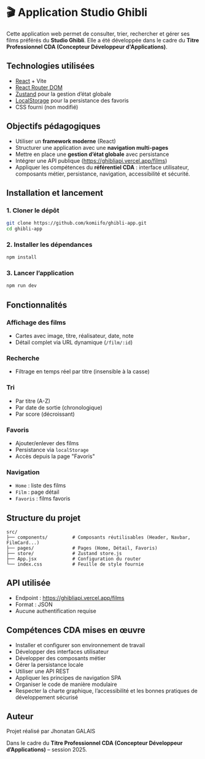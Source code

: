 # 🎬 Application Studio Ghibli

Cette application web permet de consulter, trier, rechercher et gérer ses films préférés du **Studio Ghibli**. Elle a été développée dans le cadre du **Titre Professionnel CDA (Concepteur Développeur d'Applications)**.

## Technologies utilisées

- [React](https://reactjs.org/) + Vite
- [React Router DOM](https://reactrouter.com/)
- [Zustand](https://zustand-demo.pmnd.rs/) pour la gestion d’état globale
- [LocalStorage](https://developer.mozilla.org/fr/docs/Web/API/Window/localStorage) pour la persistance des favoris
- CSS fourni (non modifié)

## Objectifs pédagogiques

- Utiliser un **framework moderne** (React)
- Structurer une application avec une **navigation multi-pages**
- Mettre en place une **gestion d’état globale** avec persistance
- Intégrer une API publique (https://ghibliapi.vercel.app/films)
- Appliquer les compétences du **référentiel CDA** : interface utilisateur, composants métier, persistance, navigation, accessibilité et sécurité.

## Installation et lancement

### 1. Cloner le dépôt

```bash
git clone https://github.com/komiifo/ghibli-app.git
cd ghibli-app
```

### 2. Installer les dépendances

```bash
npm install
```

### 3. Lancer l’application

```bash
npm run dev
```

## Fonctionnalités

### Affichage des films

- Cartes avec image, titre, réalisateur, date, note
- Détail complet via URL dynamique (`/film/:id`)

### Recherche

- Filtrage en temps réel par titre (insensible à la casse)

### Tri

- Par titre (A-Z)
- Par date de sortie (chronologique)
- Par score (décroissant)

### Favoris

- Ajouter/enlever des films
- Persistance via `localStorage`
- Accès depuis la page "Favoris"

### Navigation

- `Home` : liste des films
- `Film` : page détail
- `Favoris` : films favoris

## Structure du projet

```
src/
├── components/         # Composants réutilisables (Header, Navbar, FilmCard...)
├── pages/              # Pages (Home, Détail, Favoris)
├── store/              # Zustand store.js
├── App.jsx             # Configuration du router
└── index.css           # Feuille de style fournie
```

## API utilisée

- Endpoint : https://ghibliapi.vercel.app/films
- Format : JSON
- Aucune authentification requise

## Compétences CDA mises en œuvre

- Installer et configurer son environnement de travail
- Développer des interfaces utilisateur
- Développer des composants métier
- Gérer la persistance locale
- Utiliser une API REST
- Appliquer les principes de navigation SPA
- Organiser le code de manière modulaire
- Respecter la charte graphique, l’accessibilité et les bonnes pratiques de développement sécurisé

## Auteur

Projet réalisé par Jhonatan GALAIS

Dans le cadre du **Titre Professionnel CDA (Concepteur Développeur d’Applications)** – session 2025.

